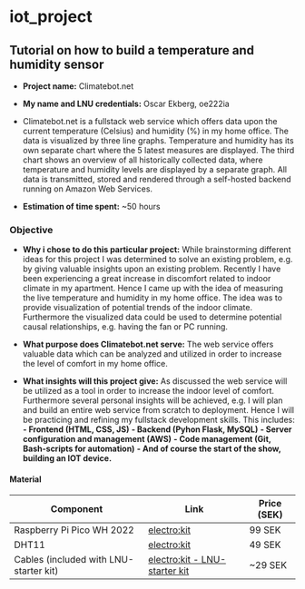 # iot_project

## Tutorial on how to build a temperature and humidity sensor

  - **Project name:** Climatebot.net
    
  - **My name and LNU credentials:** Oscar Ekberg, oe222ia
    
  - Climatebot.net is a fullstack web service which offers data upon the current temperature (Celsius) and humidity (%) in my home office. The data is visualized by three line graphs. Temperature and humidity has        its own separate chart where the 5 latest measures are displayed. The third chart shows an overview of all historically collected data, where temperature and humidity levels are displayed by a separate graph.        All data is transmitted, stored and rendered through a self-hosted backend running on Amazon Web Services.
  
  - **Estimation of time spent:** ~50 hours

### Objective

  - **Why i chose to do this particular project:** While brainstorming different ideas for this project I was determined to solve an existing problem, e.g. by giving valuable insights upon an existing problem.             Recently I have been experiencing a great increase in discomfort related to indoor climate in my apartment. Hence I came up with the idea of measuring the live temperature and humidity in my home office. The         idea was to provide visualization of potential trends of the indoor climate. Furthermore the visualized data could be used to determine potential causal relationships, e.g. having the fan or PC running.
 
  - **What purpose does Climatebot.net serve:** The web service offers valuable data which can be analyzed and utilized in order to increase the level of comfort in my home office.
  
  - **What insights will this project give:** As discussed the web service will be utilized as a tool in order to increase the indoor level of comfort. Furthermore several personal insights will be achieved, e.g. I       will plan and build an entire web service from scratch to deployment. Hence I will be practicing and refining my fullstack development skills. This includes:
      **- Frontend (HTML, CSS, JS)**
      **- Backend (Pyhon Flask, MySQL)**
      **- Server configuration and management (AWS)**
      **- Code management (Git, Bash-scripts for automation)**
      **- And of course the start of the show, building an IOT device.**

#### Material
  | Component                                | Link           | Price (SEK) |
  |------------------------------------------|----------------|-------------|
  | Raspberry Pi Pico WH 2022                | [electro:kit](https://www.electrokit.com/raspberry-pi-pico-wh)                    | 99 SEK |
  | DHT11                                    | [electro:kit](https://www.electrokit.com/digital-temperatur-och-fuktsensor-dht11) | 49 SEK |
  | Cables (included with LNU-starter kit)   | [electro:kit - LNU-starter kit](https://www.electrokit.com/lnu-starter)           | ~29 SEK |

  
